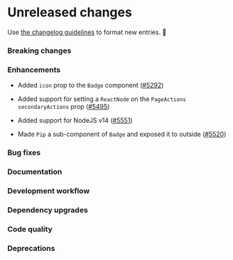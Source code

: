 # Unreleased changes

Use [the changelog guidelines](/documentation/Versioning%20and%20changelog.md) to format new entries. 💜

### Breaking changes

### Enhancements

- Added `icon` prop to the `Badge` component ([#5292](https://github.com/Shopify/polaris/pull/5292))

- Added support for setting a `ReactNode` on the `PageActions` `secondaryActions` prop ([#5495](https://github.com/Shopify/polaris/pull/5495))

- Added support for NodeJS v14 ([#5551](https://github.com/Shopify/polaris/pull/5551))

- Made `Pip` a sub-component of `Badge` and exposed it to outside ([#5520](https://github.com/Shopify/polaris/pull/5520))

### Bug fixes

### Documentation

### Development workflow

### Dependency upgrades

### Code quality

### Deprecations
